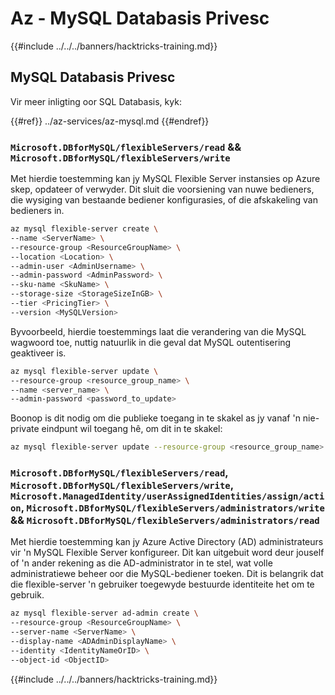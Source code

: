 # Az - MySQL Databasis Privesc

{{#include ../../../banners/hacktricks-training.md}}

## MySQL Databasis Privesc
Vir meer inligting oor SQL Databasis, kyk:

{{#ref}}
../az-services/az-mysql.md
{{#endref}}

### `Microsoft.DBforMySQL/flexibleServers/read` && `Microsoft.DBforMySQL/flexibleServers/write`

Met hierdie toestemming kan jy MySQL Flexible Server instansies op Azure skep, opdateer of verwyder. Dit sluit die voorsiening van nuwe bedieners, die wysiging van bestaande bediener konfigurasies, of die afskakeling van bedieners in.
```bash
az mysql flexible-server create \
--name <ServerName> \
--resource-group <ResourceGroupName> \
--location <Location> \
--admin-user <AdminUsername> \
--admin-password <AdminPassword> \
--sku-name <SkuName> \
--storage-size <StorageSizeInGB> \
--tier <PricingTier> \
--version <MySQLVersion>
```
Byvoorbeeld, hierdie toestemmings laat die verandering van die MySQL wagwoord toe, nuttig natuurlik in die geval dat MySQL outentisering geaktiveer is.
```bash
az mysql flexible-server update \
--resource-group <resource_group_name> \
--name <server_name> \
--admin-password <password_to_update>
```
Boonop is dit nodig om die publieke toegang in te skakel as jy vanaf 'n nie-private eindpunt wil toegang hê, om dit in te skakel:
```bash
az mysql flexible-server update --resource-group <resource_group_name> --server-name <server_name> --public-access Enabled
```
### `Microsoft.DBforMySQL/flexibleServers/read`, `Microsoft.DBforMySQL/flexibleServers/write`, `Microsoft.ManagedIdentity/userAssignedIdentities/assign/action`, `Microsoft.DBforMySQL/flexibleServers/administrators/write` && `Microsoft.DBforMySQL/flexibleServers/administrators/read`

Met hierdie toestemming kan jy Azure Active Directory (AD) administrateurs vir 'n MySQL Flexible Server konfigureer. Dit kan uitgebuit word deur jouself of 'n ander rekening as die AD-administrator in te stel, wat volle administratiewe beheer oor die MySQL-bediener toeken. Dit is belangrik dat die flexible-server 'n gebruiker toegewyde bestuurde identiteite het om te gebruik.
```bash
az mysql flexible-server ad-admin create \
--resource-group <ResourceGroupName> \
--server-name <ServerName> \
--display-name <ADAdminDisplayName> \
--identity <IdentityNameOrID> \
--object-id <ObjectID>
```
{{#include ../../../banners/hacktricks-training.md}}
